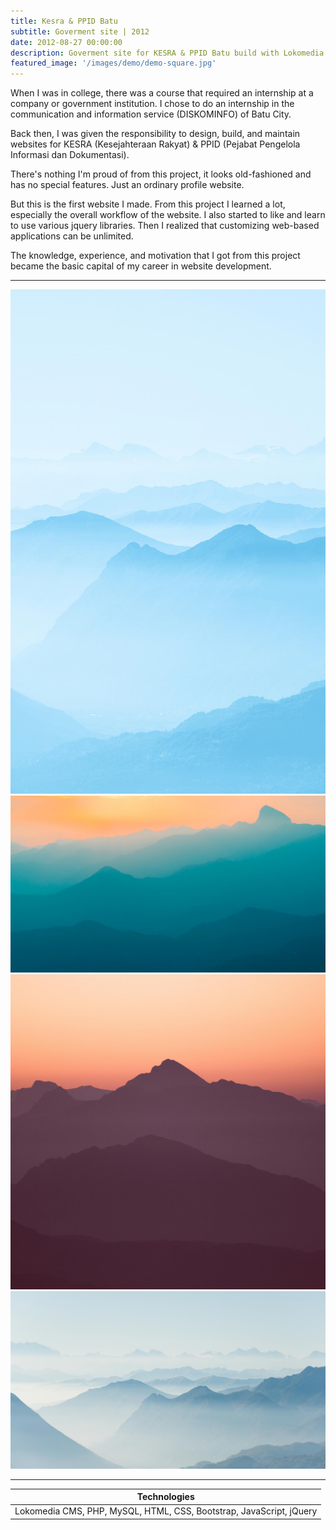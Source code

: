```yaml
---
title: Kesra & PPID Batu
subtitle: Goverment site | 2012
date: 2012-08-27 00:00:00
description: Goverment site for KESRA & PPID Batu build with Lokomedia CMS
featured_image: '/images/demo/demo-square.jpg'
---
```


When I was in college, there was a course that required an internship at a company or government institution. I chose to do an internship in the communication and information service (DISKOMINFO) of Batu City.

Back then, I was given the responsibility to design, build, and maintain websites for KESRA (Kesejahteraan Rakyat) & PPID (Pejabat Pengelola Informasi dan Dokumentasi).

There's nothing I'm proud of from this project, it looks old-fashioned and has no special features. Just an ordinary profile website.

But this is the first website I made. From this project I learned a lot, especially the overall workflow of the website. I also started to like and learn to use various jquery libraries. Then I realized that customizing web-based applications can be unlimited.

The knowledge, experience, and motivation that I got from this project became the basic capital of my career in website development.

---

<div class="gallery" data-columns="3">
	<img src="/images/demo/demo-portrait.jpg">
	<img src="/images/demo/demo-landscape.jpg">
	<img src="/images/demo/demo-square.jpg">
	<img src="/images/demo/demo-landscape-2.jpg">
</div>

---

| Technologies                                                        |
|---------------------------------------------------------------------|
| Lokomedia CMS, PHP, MySQL, HTML, CSS, Bootstrap, JavaScript, jQuery |